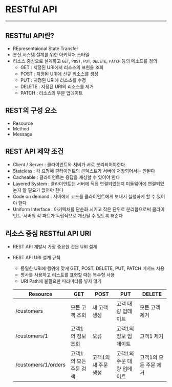 # RESTful API
-----------------
## RESTful API란?
- REpresentaional State Transfer
- 분산 시스템 설계를 위한 아키텍처 스타일
- 리소스 중심으로 설계하고 `GET`, `POST`, `PUT`, `DELETE`, `PATCH` 등의 메소드를 정의
  - GET : 지정된 URI에서 리소스의 표현을 조회
  - POST : 지정된 URI에 신규 리소스를 생성
  - PUT : 지정된 URI에 리소스를 수정
  - DELETE : 지정된 URI의 리소스를 제거
  - PATCH : 리소스의 부분 업데이트

## REST의 구성 요소
- Resource
- Method
- Message

## REST API 제약 조건
- Client / Server : 클라이언트와 서버가 서로 분리되어야한다
- Stateless : 각 요청에 클라이언트의 콘텍스트가 서버에 저장되어서는 안된다
- Cacheable : 클라이언트는 응답을 캐싱할 수 있어야 한다
- Layered System : 클라이언트는 서버에 직접 연결되었는지 미들웨어에 연결되었는지 알 필요가 없어야 한다
- Code on demand : 서버에서 코드를 클라이언트에게 보내서 실행하게 할 수 있어야 한다
- Uniform Interface : 아키텍처를 단순화 시키고 작은 단위로 분리함으로써 클라이언트-서버의 각 파트가 독립적으로 개선될 수 있도록 해준다

## 리소스 중심 RESTful API URI
- REST API 개발시 가장 중요한 것은 URI 설계
- REST API URI 설계 규칙
  - 동일한 URI에 행위에 맞게 GET, POST, DELETE, PUT, PATCH 메서드 사용
  - 명사를 사용하고 리스트를 표현할 때는 복수형 사용
  - URI Path에 불필요한 파라미터를 넣지 않기

  |Resource|GET|POST|PUT|DELETE|
  |------|---|---|---|---|
  |/customers|모든 고객 조회|새 고객 생성|고객 대량 업데이트|모든 고객 제거|
  |/customers/1|고객1의 정보 조회|오류|고객1의 정보 업데이트|고객1 제거|
  |/customers/1/orders|고객1의 모든 주문 검색|고객1의 새 주문 생성|고객1의 주문 대량 업데이트|고객1의 모든 주문 제거|
